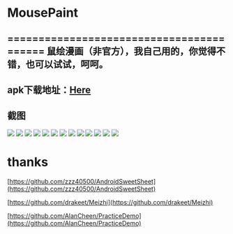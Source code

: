 # MousePaint
=========================================
鼠绘漫画（非官方），我自己用的，你觉得不错，也可以试试，呵呵。
---------------------------------------------

apk下载地址：[Here](http://fir.im/cjjmouse)
------------------------------------------------------------------

截图
-------------------------------------
![](https://github.com/android-cjj/MousePaint/blob/master/img/j0.png)
![](https://github.com/android-cjj/MousePaint/blob/master/img/j1.png)
![](https://github.com/android-cjj/MousePaint/blob/master/img/j2.png)
![](https://github.com/android-cjj/MousePaint/blob/master/img/j3.png)
![](https://github.com/android-cjj/MousePaint/blob/master/img/j4.png)
![](https://github.com/android-cjj/MousePaint/blob/master/img/j6.png)
![](https://github.com/android-cjj/MousePaint/blob/master/img/j7.png)
![](https://github.com/android-cjj/MousePaint/blob/master/img/j8.png)
![](https://github.com/android-cjj/MousePaint/blob/master/img/j9.png)
![](https://github.com/android-cjj/MousePaint/blob/master/img/j10.png)
![](https://github.com/android-cjj/MousePaint/blob/master/img/j11.png)
![](https://github.com/android-cjj/MousePaint/blob/master/img/j12.png)
![](https://github.com/android-cjj/MousePaint/blob/master/img/j5.png)

thanks
==================================
[https://github.com/zzz40500/AndroidSweetSheet](https://github.com/zzz40500/AndroidSweetSheet)

[https://github.com/drakeet/Meizhi](https://github.com/drakeet/Meizhi)

[https://github.com/AlanCheen/PracticeDemo](https://github.com/AlanCheen/PracticeDemo)



